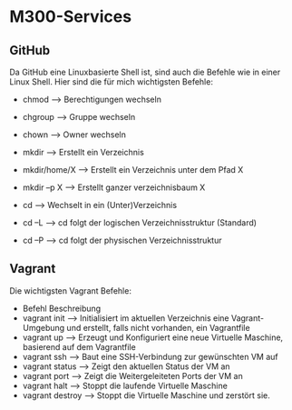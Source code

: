 # M300-Services

## GitHub

Da GitHub eine Linuxbasierte Shell ist, sind auch die Befehle wie in einer Linux Shell. Hier sind die für mich wichtigsten Befehle:

* chmod --> Berechtigungen wechseln
* chgroup --> 		Gruppe wechseln
* chown	-->	Owner wechseln

* mkdir	-->	Erstellt ein Verzeichnis
* mkdir/home/X -->	Erstellt ein Verzeichnis unter dem Pfad X
* mkdir –p X --> 		Erstellt ganzer verzeichnisbaum X
* cd --> Wechselt in ein (Unter)Verzeichnis
* cd –L	-->	cd folgt der logischen Verzeichnisstruktur (Standard)
* cd –P	-->	cd folgt der physischen Verzeichnisstruktur

## Vagrant

Die wichtigsten Vagrant Befehle:

* Befehl             Beschreibung
* vagrant init	  -->  Initialisiert im aktuellen Verzeichnis eine Vagrant-Umgebung und erstellt, falls nicht vorhanden, ein Vagrantfile
* vagrant up	      -->  Erzeugt und Konfiguriert eine neue Virtuelle Maschine, basierend auf dem Vagrantfile
* vagrant ssh	  -->  Baut eine SSH-Verbindung zur gewünschten VM auf
* vagrant status	  -->  Zeigt den aktuellen Status der VM an
* vagrant port	  -->  Zeigt die Weitergeleiteten Ports der VM an
* vagrant halt	  -->  Stoppt die laufende Virtuelle Maschine
* vagrant destroy  -->  Stoppt die Virtuelle Maschine und zerstört sie.